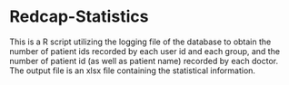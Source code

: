 # Redcap-Statistics
This is a R script utilizing the logging file of the database to obtain the number of patient ids recorded by each user id and each group, and the number of patient id (as well as patient name) recorded by each doctor.  
The output file is an xlsx file containing the statistical information.
